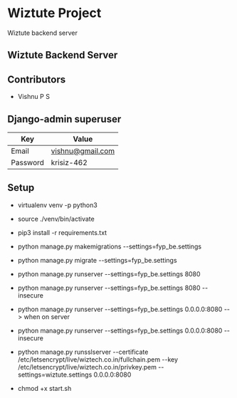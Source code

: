 # Wiztute Project
Wiztute backend server

## Wiztute Backend Server

## Contributors
* Vishnu P S

## Django-admin superuser

| Key | Value |
|----------|------------|
| Email | vishnu@gmail.com | 
| Password| krisiz-462 |

## Setup
* virtualenv venv -p python3

* source ./venv/bin/activate
	
* pip3 install -r requirements.txt

* python manage.py makemigrations --settings=fyp_be.settings

* python manage.py migrate --settings=fyp_be.settings

* python manage.py runserver --settings=fyp_be.settings 8080

* python manage.py runserver --settings=fyp_be.settings 8080 --insecure

* python manage.py runserver --settings=fyp_be.settings 0.0.0.0:8080  --> when on server

* python manage.py runserver --settings=fyp_be.settings 0.0.0.0:8080 --insecure

* python manage.py runsslserver --certificate /etc/letsencrypt/live/wiztech.co.in/fullchain.pem --key /etc/letsencrypt/live/wiztech.co.in/privkey.pem --settings=wiztute.settings 0.0.0.0:8080

* chmod +x start.sh








